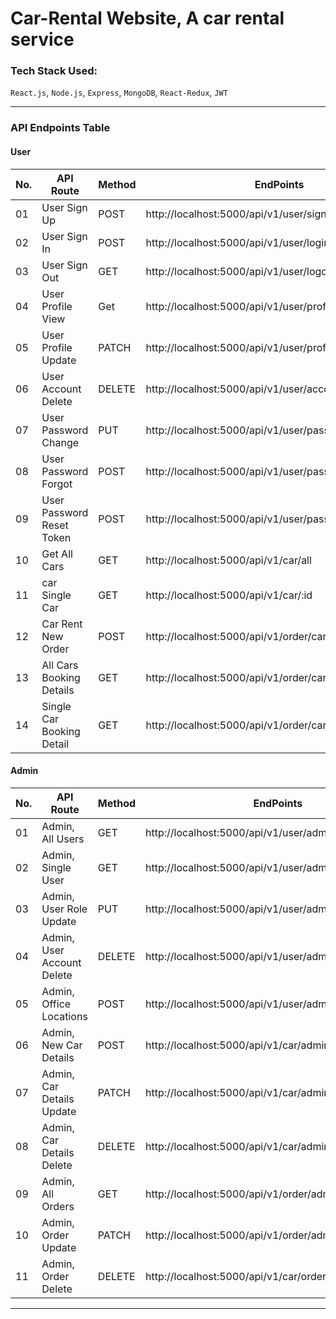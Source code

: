 # Car-Rental Website, A car rental service

### Tech Stack Used:
`React.js`, `Node.js`, `Express`, `MongoDB`, `React-Redux`, `JWT` 

------------------------------------------------------------------------

### API Endpoints Table

#### User
| No. | API Route                 | Method | EndPoints                                               | Status |
| --- | ------------------------- | ------ | ------------------------------------------------------- | ------ |
|  01 | User Sign Up              | POST   |http://localhost:5000/api/v1/user/signup                 | -[x]  | 
|  02 | User Sign In              | POST   |http://localhost:5000/api/v1/user/login                  | -[x]  | 
|  03 | User Sign Out             | GET    |http://localhost:5000/api/v1/user/logout                 | -[x]  | 
|  04 | User Profile View         | Get    |http://localhost:5000/api/v1/user/profile                | - [x]  | 
|  05 | User Profile Update       | PATCH  |http://localhost:5000/api/v1/user/profile/update         | - [x]  | 
|  06 | User Account Delete       | DELETE |http://localhost:5000/api/v1/user/account/delete         | - [x]  | 
|  07 | User Password Change      | PUT    |http://localhost:5000/api/v1/user/password/update        | - [x]  | 
|  08 | User Password Forgot      | POST   |http://localhost:5000/api/v1/user/password/forgot        | - [x]  | 
|  09 | User Password Reset Token | POST   |http://localhost:5000/api/v1/user/password/reset/:token  | - [x]  | 
|  10 | Get All Cars              | GET    |http://localhost:5000/api/v1/car/all                     | - [x]  | 
|  11 | car Single Car            | GET    |http://localhost:5000/api/v1/car/:id                     | - [x]  | 
|  12 | Car Rent New Order        | POST   |http://localhost:5000/api/v1/order/car/new               | - [x]  | 
|  13 | All Cars Booking Details  | GET    |http://localhost:5000/api/v1/order/car/all               | - [x]  | 
|  14 | Single Car Booking Detail | GET    |http://localhost:5000/api/v1/order/car/:id               | - [x]  | 

#### Admin
| No. | API Route                 | Method | EndPoints                                               | Status |
| --- | ------------------------- | ------ | ------------------------------------------------------- | ------ | 
|  01 | Admin, All Users          | GET    |http://localhost:5000/api/v1/user/admin/users            | - [x]  | 
|  02 | Admin, Single User        | GET    |http://localhost:5000/api/v1/user/admin/user/:id         | - [x]  | 
|  03 | Admin, User Role Update   | PUT    |http://localhost:5000/api/v1/user/admin/user/:id         | - [x]  | 
|  04 | Admin, User Account Delete| DELETE |http://localhost:5000/api/v1/user/admin/user/:id         | - [x]  | 
|  05 | Admin, Office Locations   | POST   |http://localhost:5000/api/v1/user/admin/office/register  | - [x]  |  
|  06 | Admin, New Car Details    | POST   |http://localhost:5000/api/v1/car/admin/register          | - [x]  | 
|  07 | Admin, Car Details Update | PATCH  |http://localhost:5000/api/v1/car/admin/detail/update/:id | - [x]  | 
|  08 | Admin, Car Details Delete | DELETE |http://localhost:5000/api/v1/car/admin/detail/delete/:id | - [x]  | 
|  09 | Admin, All Orders         | GET    |http://localhost:5000/api/v1/order/admin/all             | - [x]  | 
|  10 | Admin, Order Update       | PATCH  |http://localhost:5000/api/v1/order/admin/update/:id      | - [x]  | 
|  11 | Admin, Order Delete       | DELETE |http://localhost:5000/api/v1/car/order/admin/delete/:id  | - [x]  | 

-----------------------------------------------------------------------
